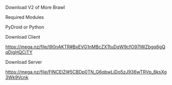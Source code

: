 Download V2 of More Brawl

Required Modules

PyDroid or Python

Download Client

https://mega.nz/file/l90nAKTR#BxEVG1nMBcZXTtuDqW9cfO97IWZbgq6gQqDjgHQCiTY

Download Server

https://mega.nz/file/FlNCEIZI#5CBDp0TN_G6qbwLjDo5zJ936wTRVp_6ksXg3Wk9Vcnk
